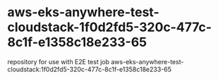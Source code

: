 # aws-eks-anywhere-test-cloudstack-1f0d2fd5-320c-477c-8c1f-e1358c18e233-65
repository for use with E2E test job aws-eks-anywhere-test-cloudstack:1f0d2fd5-320c-477c-8c1f-e1358c18e233-65
